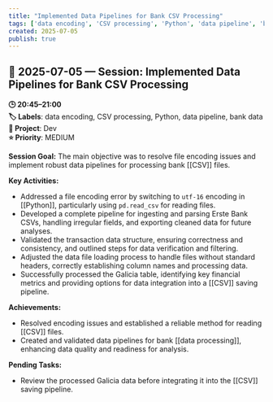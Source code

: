 ```yaml
---
title: "Implemented Data Pipelines for Bank CSV Processing"
tags: ['data encoding', 'CSV processing', 'Python', 'data pipeline', 'bank data']
created: 2025-07-05
publish: true
---
```


## 📅 2025-07-05 — Session: Implemented Data Pipelines for Bank CSV Processing

**🕒 20:45–21:00**  
**🏷️ Labels**: data encoding, CSV processing, Python, data pipeline, bank data  
**📂 Project**: Dev  
**⭐ Priority**: MEDIUM  


**Session Goal:**
The main objective was to resolve file encoding issues and implement robust data pipelines for processing bank [[CSV]] files.

**Key Activities:**
- Addressed a file encoding error by switching to `utf-16` encoding in [[Python]], particularly using `pd.read_csv` for reading files.
- Developed a complete pipeline for ingesting and parsing Erste Bank CSVs, handling irregular fields, and exporting cleaned data for future analyses.
- Validated the transaction data structure, ensuring correctness and consistency, and outlined steps for data verification and filtering.
- Adjusted the data file loading process to handle files without standard headers, correctly establishing column names and processing data.
- Successfully processed the Galicia table, identifying key financial metrics and providing options for data integration into a [[CSV]] saving pipeline.

**Achievements:**
- Resolved encoding issues and established a reliable method for reading [[CSV]] files.
- Created and validated data pipelines for bank [[data processing]], enhancing data quality and readiness for analysis.

**Pending Tasks:**
- Review the processed Galicia data before integrating it into the [[CSV]] saving pipeline.
